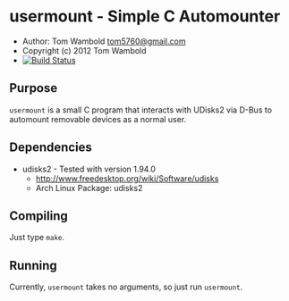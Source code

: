 usermount - Simple C Automounter
================================

 * Author: Tom Wambold <tom5760@gmail.com>
 * Copyright (c) 2012 Tom Wambold
 * [![Build Status](https://secure.travis-ci.org/tom5760/usermount.png?branch=master)](http://travis-ci.org/tom5760/usermount)

Purpose
-------

`usermount` is a small C program that interacts with UDisks2 via D-Bus to
automount removable devices as a normal user.

Dependencies
------------

 * udisks2 - Tested with version 1.94.0
    * http://www.freedesktop.org/wiki/Software/udisks
    * Arch Linux Package: udisks2

Compiling
---------

Just type `make`.

Running
-------

Currently, `usermount` takes no arguments, so just run `usermount`.

